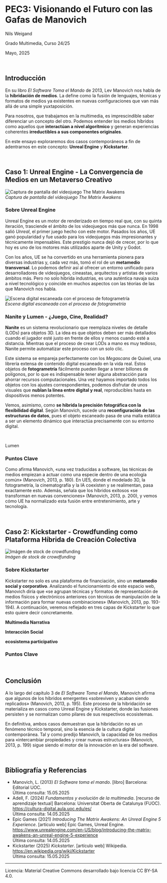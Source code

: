 # PEC3: Visionando el Futuro con las Gafas de Manovich 

Nils Weigand

Grado Multimedia, Curso 24/25

Mayo, 2025

<br>

## Introducción
En su libro *El Software Toma el Mando* de 2013, Lev Manovich nos habla de la **hibridación de medios**. La define como la fusión de lenguajes, técnicas y formatos de medios ya existentes en nuevas configuraciones que van más allá de una simple yuxtaposición.

Para nosotros, que trabajamos en la multimedia, es imprescindible saber diferenciar un concepto del otro. Podemos entender los medios híbridos como aquellos que **interactúan a nivel algorítmico** y generan experiencias coherentes **irreductibles a sus componentes originales**.

En este ensayo exploraremos dos casos contemporáneos a fin de adentrarnos en este concepto: **Unreal Engine** y **Kickstarter**.

<br>

## Caso 1: Unreal Engine - La Convergencia de Medios en un Metaverso Creativo

![Captura de pantalla del videojuego The Matrix Awakens](https://i.ytimg.com/vi/XmPCNSXpWfk/maxresdefault.jpg)
<br>
*Captura de pantalla del videojuego The Matrix Awakens*

### Sobre Unreal Engine

Unreal Engine es un motor de renderizado en tiempo real que, con su quinta iteración, trasciende el ámbito de los videojuegos más que nunca. En 1998 salió *Unreal*, el primer juego hecho con este motor. Pasados los años, UE ganó popularidad y fue usado para los videojuegos más impresionantes y técnicamente impensables. Este prestigio nunca dejó de crecer, por lo que hoy es uno de los motores más utilizados aparte de Unity y Godot.

Con los años, UE se ha convertido en una herramienta pionera para diversas industrias y, cada vez más, tomó el rol de un **metamedio transversal**. Lo podemos definir así al ofrecer un entorno unificado para desarrolladores de videojuegos, cineastas, arquitectos y artistas de varios ámbitos más. Pero no solo hibrida industrias, es una auténtica navaja suiza a nivel tecnológico y coincide en muchos aspectos con las téorias de las que Manovich nos habla.

![Escena digital escaneada con el proceso de fotogrametría](https://virtual-lands-3d.com/assets/images/articles/quixel-assets.jpg)
<br>
*Escena digital escaneada con el proceso de fotogrametría*

### Nanite y Lumen - ¿Juego, Cine, Realidad?

**Nanite** es un sistema revolucionario que reemplaza niveles de detalle (LODs) para objetos 3D. La idea es que objetos deben ser más detallados cuando el jugador esté justo en frente de ellos y menos cuando esté a distancia. Mientras que el proceso de crear LODs a mano es muy tedioso, Nanite permite automatizar este proceso con un solo clic.

Este sistema se empareja perfectamente con los *Megascans* de Quixel, una librería extensa de contenido digital escaneado en la vida real. Estos objetos de **fotogrametría** fácilmente pueden llegar a tener billones de polígonos, por lo que es indispensable tener alguna abstracción para ahorrar recursos computacionales. Una vez hayamos importado todos los objetos con los ajustes correspondientes, podemos disfrutar de unos visuales que **nublan la línea entre digital y real**, reproducibles hasta en dispositivos menos potentes.

Vemos, asimismo, como **se hibrida la precisión fotográfica con la flexibilidad digital**. Según Manovich, sucede una **reconfiguración de las estructuras de datos**, pues el objeto escaneado pasa de una malla estática a ser un elemento dinámico que interactúa precisamente con su entorno digital.

<br>

Lumen

### Puntos Clave

Como afirma Manovich, «una vez traducidas a software, las técnicas de medios empiezan a actuar como una especie dentro de una ecología común» (Manovich, 2013, p. 180). En UE5, donde el modelado 3D, la fotogrametría, la cinematografía y la IA coexisten y se realimentan, pasa exactamente esto. Además, señala que los híbridos exitosos «se transforman en nuevas convenciones» (Manovich, 2013, p. 200), y vemos cómo UE ha normalizado esta fusión entre entretenimiento, arte y tecnología.

<br>

## Caso 2: Kickstarter - Crowdfunding como Plataforma Híbrida de Creación Colectiva

![Imágen de stock de crowdfunding](https://www.ionos.co.uk/startupguide/fileadmin/_processed_/e/5/csm_crowdfunding_d53a8bfbe4.webp)
<br>
*Imágen de stock de crowdfunding*

### Sobre Kickstarter

Kickstarter no solo es una plataforma de financiación, sino un **metamedio social y corporativo**. Analizando el funcionamiento de este espacio web, Manovich diría que «se agrupan técnicas y formatos de representación de medios físicos y electrónicos anteriores con técnicas de manipulación de la información para formar nuevas combinaciones» (Manovich, 2013, pp. 193-194). A continuación, veremos reflejado en tres capas de Kickstarter lo que esto quiere decir concretamente.

**Multimedia Narrativa**

**Interacción Social**

**ecosistema participativo**

### Puntos Clave

<br>

## Conclusión

A lo largo del capítulo 3 de *El Software Toma el Mando*, Manovich afirma que algunos de los híbridos emergentes «sobreviven y acaban siendo replicados» (Manovich, 2013, p. 195). Este proceso de la hibridación se materializa en casos como Unreal Engine y Kickstarter, donde las fusiones persisten y se normalizan como pilares de sus respectivos ecosistemas.

En definitiva, ambos casos demuestran que la hibridación no es un fenómeno técnico temporal, sino la esencia de la cultura digital contemporánea. Tal y como predijo Manovich, la capacidad de los medios para «intercambiar propiedades y crear nuevas estructuras» (Manovich, 2013, p. 199) sigue siendo el motor de la innovación en la era del software.

<br>

## Bibliografía y Referencias

* Manovich, L. (2013) *El Software toma el mando*. [libro] Barcelona: Editorial UOC.
  <br> Última consulta: 15.05.2025
* Adell, F. (2024) *Fundamentos y evolución de la multimedia*. [recurso de aprendizaje textual] Barcelona: Universitat Oberta de Catalunya (FUOC).
  <br> https://cultura-digital.aula.uoc.edu/es/
  <br> Última consulta: 14.05.2025
* Epic Games (2021) *Introducing The Matrix Awakens: An Unreal Engine 5 Experience*. [artículo web] Epic Games, Unreal Engine.
  <br> https://www.unrealengine.com/en-US/blog/introducing-the-matrix-awakens-an-unreal-engine-5-experience
  <br> Última consulta: 14.05.2025
* Kickstarter (2025) *Kickstarter*. [artículo web] Wikipedia.
  <br> https://en.wikipedia.org/wiki/Kickstarter
  <br> Última consulta: 15.05.2025

----

Licencia: Material Creative Commons desarrollado bajo licencia CC BY-SA 4.0.
